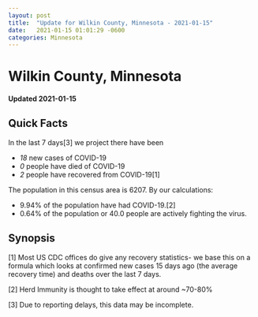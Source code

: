 ```yaml
---
layout: post
title:  "Update for Wilkin County, Minnesota - 2021-01-15"
date:   2021-01-15 01:01:29 -0600
categories: Minnesota
---
```


# Wilkin County, Minnesota
#### Updated 2021-01-15

## Quick Facts

In the last 7 days[3] we project there have been
- *18* new cases of COVID-19
- *0* people have died of COVID-19
- *2* people have recovered from COVID-19[1]

The population in this census area is 6207. By our calculations:
- 9.94% of the population have had COVID-19.[2]
- 0.64% of the population or 40.0 people are actively fighting the virus.

## Synopsis




[1] Most US CDC offices do give any recovery statistics- we base this on a formula which looks at confirmed new cases
15 days ago (the average recovery time) and deaths over the last 7 days.

[2] Herd Immunity is thought to take effect at around ~70-80%

[3] Due to reporting delays, this data may be incomplete.
 
    
